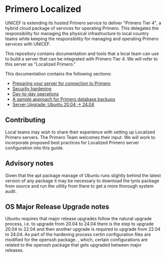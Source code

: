 # Primero Localized

UNICEF is extending its hosted Primero service to deliver "Primero Tier 4", a hybrid cloud package of services for operating Primero. This delegates the responsibility for managing the physical infrastructure to local country teams while keeping the responsibility for managing and operating Primero services with UNICEF.

This repository contains documentation and tools that a local team can use to build a server that can be integrated with Primero Tier 4. We will refer to this server as "Localized Primero."

This documentation contains the following sections:
- [Preparing your server for connection to Primero](docs/remote-onboarding-pipeline.md)
- [Security hardening](docs/security.md)
- [Day-to-day operations](docs/operations.md)
- [A sample approach for Primero database backups](docs/backup.md)
- [Server Upgrade: Ubuntu 20.04 → 24.04](docs/upgrade-ubuntu.md)

## Contributing

Local teams may wish to share their experience with setting up Localized Primero servers. The Primero Team welcomes their input. We will work to incorporate proposed best practices for Localized Primero server configuration into this guide.

## Advisory notes
Given that the apt package manage of Ubuntu runs slightly behind the latest version of any package it may be necessary to download the lynis package from source and run the utility from there to get a more thorough system audit.

## OS Major Release Upgrade notes
Ubuntu requires that major release upgrades follow the natural upgrade process, i.e. to upgrade from 20.04 to 24.04 there is the step to upgrade 20.04 to 22.04 and then another upgrade is required to upgrade from 22.04 to 24.04. As part of the hardening process certin configuration files are modified for the openssh package. , which, certain configurations are related to the openssh package that gets upgraded between major releases.